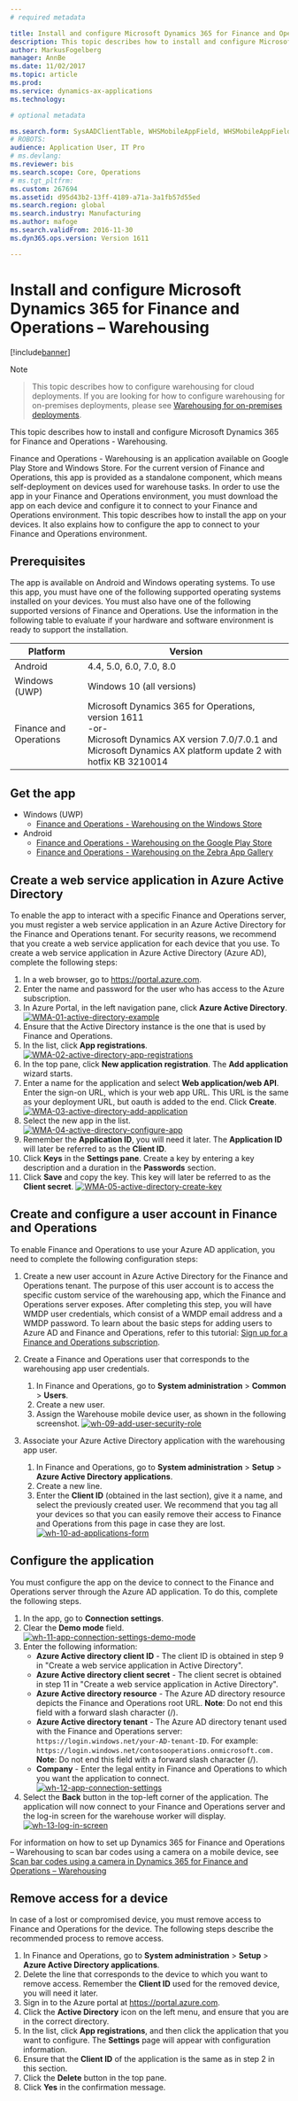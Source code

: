 ```yaml
---
# required metadata

title: Install and configure Microsoft Dynamics 365 for Finance and Operations &#8211; Warehousing
description: This topic describes how to install and configure Microsoft Dynamics 365 for Finance and Operations - Warehousing.
author: MarkusFogelberg
manager: AnnBe
ms.date: 11/02/2017
ms.topic: article
ms.prod: 
ms.service: dynamics-ax-applications
ms.technology: 

# optional metadata

ms.search.form: SysAADClientTable, WHSMobileAppField, WHSMobileAppFieldPriority, WHSRFMenu, WHSRFMenuItem, WHSWorker
# ROBOTS: 
audience: Application User, IT Pro
# ms.devlang: 
ms.reviewer: bis
ms.search.scope: Core, Operations
# ms.tgt_pltfrm: 
ms.custom: 267694
ms.assetid: d95d43b2-13ff-4189-a71a-3a1fb57d55ed
ms.search.region: global
ms.search.industry: Manufacturing
ms.author: mafoge
ms.search.validFrom: 2016-11-30
ms.dyn365.ops.version: Version 1611

---
```


# Install and configure Microsoft Dynamics 365 for Finance and Operations &#8211; Warehousing

[!include[banner](../includes/banner.md)]


> [!NOTE]

> This topic describes how to configure warehousing for cloud deployments. If you are looking for how to configure warehousing for on-premises deployments, please see [Warehousing for on-premises deployments](../../dev-itpro/deployment/warehousing-for-on-premise-deployments.md).


This topic describes how to install and configure Microsoft Dynamics 365 for Finance and Operations - Warehousing.

Finance and Operations - Warehousing is an application available on Google Play Store and Windows Store. For the current version of Finance and Operations, this app is provided as a standalone component, which means self-deployment on devices used for warehouse tasks. In order to use the app in your Finance and Operations environment, you must download the app on each device and configure it to connect to your Finance and Operations environment. This topic describes how to install the app on your devices. It also explains how to configure the app to connect to your Finance and Operations environment.

## Prerequisites
The app is available on Android and Windows operating systems. To use this app, you must have one of the following supported operating systems installed on your devices. You must also have one of the following supported versions of Finance and Operations. Use the information in the following table to evaluate if your hardware and software environment is ready to support the installation.

| Platform                    | Version                                                                                                                                                                     |
|-----------------------------|-----------------------------------------------------------------------------------------------------------------------------------------------------------------------------|
| Android                     | 4.4, 5.0, 6.0, 7.0, 8.0                                                                                                                                                     |
| Windows (UWP)               | Windows 10 (all versions)                                                                                                                                                   |
| Finance and Operations | Microsoft Dynamics 365 for Operations, version 1611 <br>-or- <br>Microsoft Dynamics AX version 7.0/7.0.1 and Microsoft Dynamics AX platform update 2 with hotfix KB 3210014 |

## Get the app
-   Windows (UWP)
     - [Finance and Operations - Warehousing on the Windows Store](https://www.microsoft.com/store/apps/9p1bffd5tstm)
-   Android
    - [Finance and Operations - Warehousing on the Google Play Store](https://play.google.com/store/apps/details?id=com.Microsoft.Dynamics365forOperationsWarehousing)
    - [Finance and Operations - Warehousing on the Zebra App Gallery](https://appgallery.zebra.com/showcase/apps/146?type=showcase)

## Create a web service application in Azure Active Directory
To enable the app to interact with a specific Finance and Operations server, you must register a web service application in an Azure Active Directory for the Finance and Operations tenant. For security reasons, we recommend that you create a web service application for each device that you use. To create a web service application in Azure Active Directory (Azure AD), complete the following steps:

1.  In a web browser, go to <https://portal.azure.com>.
2.  Enter the name and password for the user who has access to the Azure subscription.
3.  In Azure Portal, in the left navigation pane, click **Azure Active Directory**.[](./media/WMA-01-active-directory-example.png)[![WMA-01-active-directory-example](./media/WMA-01-active-directory-example.png )](./media/WMA-01-active-directory-example.png)
4.  Ensure that the Active Directory instance is the one that is used by Finance and Operations.
5.  In the list, click **App registrations**. [![WMA-02-active-directory-app-registrations](./media/WMA-02-active-directory-app-registrations.png)](./media/WMA-02-active-directory-app-registrations.png)
6.  In the top pane, click **New application registration**. The **Add application** wizard starts.
7.  Enter a name for the application and select **Web application/web API**. Enter the sign-on URL, which is your web app URL. This URL is the same as your deployment URL, but oauth is added to the end. Click **Create**. [![WMA-03-active-directory-add-application](./media/WMA-03-active-directory-add-application.png)](./media/WMA-03-active-directory-add-application.png)
8.  Select the new app in the list. [![WMA-04-active-directory-configure-app](./media/WMA-04-active-directory-configure-app.png)](./media/WMA-04-active-directory-configure-app.png)
9.  Remember the **Application ID**, you will need it later. The **Application ID** will later be referred to as the **Client ID**.
10. Click **Keys** in the **Settings pane**. Create a key by entering a key description and a duration in the **Passwords** section. 
11. Click **Save** and copy the key. This key will later be referred to as the **Client secret**. [![WMA-05-active-directory-create-key](./media/WMA-05-active-directory-create-key.png)](./media/WMA-05-active-directory-create-key.png)

## Create and configure a user account in Finance and Operations
To enable Finance and Operations to use your Azure AD application, you need to complete the following configuration steps:

1.  Create a new user account in Azure Active Directory for the Finance and Operations tenant. The purpose of this user account is to access the specific custom service of the warehousing app, which the Finance and Operations server exposes. After completing this step, you will have WMDP user credentials, which consist of a WMDP email address and a WMDP password. To learn about the basic steps for adding users to Azure AD and Finance and Operations, refer to this tutorial: [Sign up for a Finance and Operations subscription](../../dev-itpro/dev-tools/sign-up-preview-subscription.md).
2.  Create a Finance and Operations user that corresponds to the warehousing app user credentials.
    1.  In Finance and Operations, go to **System administration** &gt; **Common** &gt; **Users**.
    2.  Create a new user.
    3.  Assign the Warehouse mobile device user, as shown in the following screenshot. [![wh-09-add-user-security-role](./media/wh-09-add-user-security-role.png)](./media/wh-09-add-user-security-role.png)

3.  Associate your Azure Active Directory application with the warehousing app user.
    1.  In Finance and Operations, go to **System administration** &gt; **Setup** &gt; **Azure Active Directory applications**.
    2.  Create a new line.
    3.  Enter the **Client ID** (obtained in the last section), give it a name, and select the previously created user. We recommend that you tag all your devices so that you can easily remove their access to Finance and Operations from this page in case they are lost. [![wh-10-ad-applications-form](./media/wh-10-ad-applications-form.png)](./media/wh-10-ad-applications-form.png)

## Configure the application
You must configure the app on the device to connect to the Finance and Operations server through the Azure AD application. To do this, complete the following steps.

1.  In the app, go to **Connection settings**.
2.  Clear the **Demo mode** field. <br>[![wh-11-app-connection-settings-demo-mode](./media/wh-11-app-connection-settings-demo-mode-169x300.png)](./media/wh-11-app-connection-settings-demo-mode.png)
3.  Enter the following information: 
    + **Azure Active directory client ID** - The client ID is obtained in step 9 in "Create a web service application in Active Directory". 
    + **Azure Active directory client secret** - The client secret is obtained in step 11 in "Create a web service application in Active Directory". 
    + **Azure Active directory resource** - The Azure AD directory resource depicts the Finance and Operations root URL. **Note**: Do not end this field with a forward slash character (/). 
    + **Azure Active directory tenant** - The Azure AD directory tenant used with the Finance and Operations server: `https://login.windows.net/your-AD-tenant-ID`. For example: `https://login.windows.net/contosooperations.onmicrosoft.com.` 
    <br>**Note**: Do not end this field with a forward slash character (/). 
    + **Company** - Enter the legal entity in Finance and Operations to which you want the application to connect. <br>[![wh-12-app-connection-settings](./media/wh-12-app-connection-settings-169x300.png)](./media/wh-12-app-connection-settings.png)
4.  Select the **Back** button in the top-left corner of the application. The application will now connect to your Finance and Operations server and the log-in screen for the warehouse worker will display. <br>[![wh-13-log-in-screen](./media/wh-13-log-in-screen-180x300.png)](./media/wh-13-log-in-screen.png)

For information on how to set up  Dynamics 365 for Finance and Operations – Warehousing to scan bar codes using a camera on a mobile device, see [Scan bar codes using a camera in Dynamics 365 for Finance and Operations – Warehousing](scan-bar-codes-using-a-camera.md)

## Remove access for a device
In case of a lost or compromised device, you must remove access to Finance and Operations for the device. The following steps describe the recommended process to remove access.

1.  In Finance and Operations, go to **System administration** &gt; **Setup** &gt; **Azure Active Directory applications**.
2.  Delete the line that corresponds to the device to which you want to remove access. Remember the **Client ID** used for the removed device, you will need it later.
3.  Sign in to the Azure portal at <https://portal.azure.com>.
4.  Click the **Active Directory** icon on the left menu, and ensure that you are in the correct directory.
5.  In the list, click **App registrations**, and then click the application that you want to configure. The **Settings** page will appear with configuration information.
6.  Ensure that the **Client ID** of the application is the same as in step 2 in this section.
7.  Click the **Delete** button in the top pane.
8.  Click **Yes** in the confirmation message.
